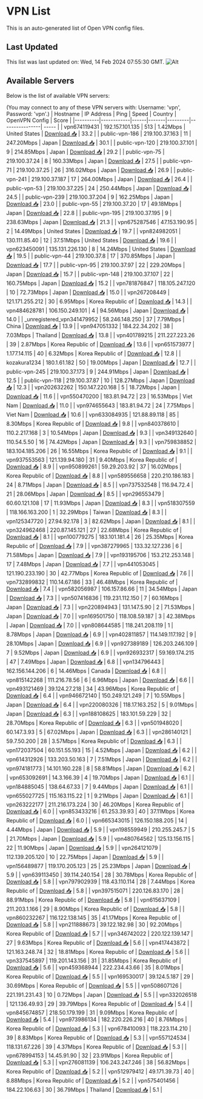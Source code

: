 # VPN List

This is an auto-generated list of Open VPN config files.

## Last Updated

This list was last updated on: Wed, 14 Feb 2024 07:55:30 GMT.
![Alt](https://repobeats.axiom.co/api/embed/186b98318ef1479477931607c1ad7d823f12451f.svg "Repobeats analytics image")

## Available Servers

Below is the list of available VPN servers:

(You may connect to any of these VPN servers with: Username: 'vpn', Password: 'vpn'.)
| Hostname | IP Address | Ping | Speed | Country | OpenVPN Config | Score |
|----------|------------|------|-------|---------|----------------| ----- |
| vpn674119431 | 192.157.101.135 | 513 | 1.42Mbps | United States | [Download 📥](./configs/server_0_US.ovpn) | 33.2 |
| public-vpn-186 | 219.100.37.163 | 11 | 247.20Mbps | Japan | [Download 📥](./configs/server_1_JP.ovpn) | 30.1 |
| public-vpn-120 | 219.100.37.101 | 9 | 214.85Mbps | Japan | [Download 📥](./configs/server_2_JP.ovpn) | 29.2 |
| public-vpn-75 | 219.100.37.24 | 8 | 160.33Mbps | Japan | [Download 📥](./configs/server_3_JP.ovpn) | 27.5 |
| public-vpn-71 | 219.100.37.25 | 26 | 316.02Mbps | Japan | [Download 📥](./configs/server_4_JP.ovpn) | 26.9 |
| public-vpn-241 | 219.100.37.187 | 17 | 264.00Mbps | Japan | [Download 📥](./configs/server_5_JP.ovpn) | 26.4 |
| public-vpn-53 | 219.100.37.225 | 24 | 250.44Mbps | Japan | [Download 📥](./configs/server_6_JP.ovpn) | 24.5 |
| public-vpn-239 | 219.100.37.204 | 9 | 162.25Mbps | Japan | [Download 📥](./configs/server_7_JP.ovpn) | 23.0 |
| public-vpn-55 | 219.100.37.20 | 17 | 49.18Mbps | Japan | [Download 📥](./configs/server_8_JP.ovpn) | 22.8 |
| public-vpn-195 | 219.100.37.195 | 9 | 238.63Mbps | Japan | [Download 📥](./configs/server_9_JP.ovpn) | 21.3 |
| vpn675287546 | 47.153.190.95 | 2 | 14.49Mbps | United States | [Download 📥](./configs/server_10_US.ovpn) | 19.7 |
| vpn824982051 | 130.111.85.40 | 12 | 37.51Mbps | United States | [Download 📥](./configs/server_11_US.ovpn) | 19.6 |
| vpn623450091 | 135.131.226.130 | 8 | 14.24Mbps | United States | [Download 📥](./configs/server_12_US.ovpn) | 19.5 |
| public-vpn-44 | 219.100.37.8 | 17 | 370.85Mbps | Japan | [Download 📥](./configs/server_13_JP.ovpn) | 17.7 |
| public-vpn-95 | 219.100.37.97 | 22 | 229.20Mbps | Japan | [Download 📥](./configs/server_14_JP.ovpn) | 15.7 |
| public-vpn-148 | 219.100.37.107 | 22 | 160.75Mbps | Japan | [Download 📥](./configs/server_15_JP.ovpn) | 15.2 |
| vpn781876847 | 118.105.247.120 | 10 | 72.73Mbps | Japan | [Download 📥](./configs/server_16_JP.ovpn) | 15.0 |
| vpn267208449 | 121.171.255.212 | 30 | 6.95Mbps | Korea Republic of | [Download 📥](./configs/server_17_KR.ovpn) | 14.3 |
| vpn484628781 | 106.150.249.101 | 4 | 94.56Mbps | Japan | [Download 📥](./configs/server_18_JP.ovpn) | 14.0 |
| _unregistered_vpn341479952 | 58.246.148.250 | 37 | 7.79Mbps | China | [Download 📥](./configs/server_19_CN.ovpn) | 13.9 |
| vpn947051332 | 184.22.34.202 | 38 | 7.03Mbps | Thailand | [Download 📥](./configs/server_20_TH.ovpn) | 13.8 |
| vpn401789215 | 211.227.223.26 | 39 | 2.87Mbps | Korea Republic of | [Download 📥](./configs/server_21_KR.ovpn) | 13.6 |
| vpn651573977 | 1.177.14.115 | 40 | 6.32Mbps | Korea Republic of | [Download 📥](./configs/server_22_KR.ovpn) | 12.8 |
| kozakura1234 | 180.1.61.182 | 50 | 19.00Mbps | Japan | [Download 📥](./configs/server_23_JP.ovpn) | 12.7 |
| public-vpn-245 | 219.100.37.173 | 9 | 244.91Mbps | Japan | [Download 📥](./configs/server_24_JP.ovpn) | 12.5 |
| public-vpn-118 | 219.100.37.87 | 10 | 128.27Mbps | Japan | [Download 📥](./configs/server_25_JP.ovpn) | 12.3 |
| vpn202632262 | 150.147.220.168 | 5 | 18.72Mbps | Japan | [Download 📥](./configs/server_26_JP.ovpn) | 11.6 |
| vpn550470200 | 183.81.94.72 | 23 | 16.53Mbps | Viet Nam | [Download 📥](./configs/server_27_VN.ovpn) | 11.0 |
| vpn974655643 | 183.81.94.72 | 24 | 7.75Mbps | Viet Nam | [Download 📥](./configs/server_28_VN.ovpn) | 10.6 |
| vpn633084935 | 121.88.89.118 | 85 | 8.30Mbps | Korea Republic of | [Download 📥](./configs/server_29_KR.ovpn) | 9.8 |
| vpn840378610 | 110.2.217.168 | 3 | 10.54Mbps | Japan | [Download 📥](./configs/server_30_JP.ovpn) | 9.3 |
| vpn349132640 | 110.54.5.50 | 16 | 74.42Mbps | Japan | [Download 📥](./configs/server_31_JP.ovpn) | 9.3 |
| vpn759838852 | 183.104.185.206 | 26 | 16.55Mbps | Korea Republic of | [Download 📥](./configs/server_32_KR.ovpn) | 9.1 |
| vpn937553563 | 121.139.94.180 | 31 | 9.40Mbps | Korea Republic of | [Download 📥](./configs/server_33_KR.ovpn) | 8.9 |
| vpn950899261 | 59.29.203.92 | 37 | 16.02Mbps | Korea Republic of | [Download 📥](./configs/server_34_KR.ovpn) | 8.8 |
| vpn589556658 | 220.210.186.183 | 24 | 8.71Mbps | Japan | [Download 📥](./configs/server_35_JP.ovpn) | 8.5 |
| vpn737532548 | 116.94.72.4 | 21 | 28.06Mbps | Japan | [Download 📥](./configs/server_36_JP.ovpn) | 8.5 |
| vpn296553479 | 60.60.121.108 | 17 | 11.93Mbps | Japan | [Download 📥](./configs/server_37_JP.ovpn) | 8.3 |
| vpn518307559 | 118.166.163.200 | 1 | 32.29Mbps | Taiwan | [Download 📥](./configs/server_38_TW.ovpn) | 8.3 |
| vpn125347720 | 27.94.92.178 | 3 | 82.62Mbps | Japan | [Download 📥](./configs/server_39_JP.ovpn) | 8.1 |
| vpn324962468 | 220.87.145.121 | 27 | 22.68Mbps | Korea Republic of | [Download 📥](./configs/server_40_KR.ovpn) | 8.1 |
| vpn100779275 | 183.101.181.4 | 26 | 25.35Mbps | Korea Republic of | [Download 📥](./configs/server_41_KR.ovpn) | 7.9 |
| vpn387279965 | 133.32.127.236 | 6 | 71.58Mbps | Japan | [Download 📥](./configs/server_42_JP.ovpn) | 7.9 |
| vpn193195706 | 153.212.253.148 | 17 | 7.48Mbps | Japan | [Download 📥](./configs/server_43_JP.ovpn) | 7.7 |
| vpn441053045 | 121.190.233.190 | 30 | 42.77Mbps | Korea Republic of | [Download 📥](./configs/server_44_KR.ovpn) | 7.6 |
| vpn732899832 | 110.14.67.186 | 33 | 46.48Mbps | Korea Republic of | [Download 📥](./configs/server_45_KR.ovpn) | 7.4 |
| vpn582056987 | 106.157.86.66 | 11 | 34.54Mbps | Japan | [Download 📥](./configs/server_46_JP.ovpn) | 7.3 |
| vpn507416836 | 119.231.112.150 | 7 | 60.16Mbps | Japan | [Download 📥](./configs/server_47_JP.ovpn) | 7.3 |
| vpn220894943 | 131.147.5.90 | 2 | 71.53Mbps | Japan | [Download 📥](./configs/server_48_JP.ovpn) | 7.0 |
| vpn169501750 | 118.108.59.187 | 3 | 42.38Mbps | Japan | [Download 📥](./configs/server_49_JP.ovpn) | 7.0 |
| vpn808644585 | 118.241.208.119 | 1 | 8.78Mbps | Japan | [Download 📥](./configs/server_50_JP.ovpn) | 6.9 |
| vpn402811857 | 114.149.117.192 | 9 | 28.10Mbps | Japan | [Download 📥](./configs/server_51_JP.ovpn) | 6.9 |
| vpn927389189 | 126.203.246.109 | 7 | 9.52Mbps | Japan | [Download 📥](./configs/server_52_JP.ovpn) | 6.9 |
| vpn926932317 | 59.169.174.215 | 47 | 7.49Mbps | Japan | [Download 📥](./configs/server_53_JP.ovpn) | 6.8 |
| vpn134796443 | 162.156.144.206 | 6 | 14.46Mbps | Canada | [Download 📥](./configs/server_54_CA.ovpn) | 6.8 |
| vpn815142268 | 111.216.78.56 | 6 | 6.96Mbps | Japan | [Download 📥](./configs/server_55_JP.ovpn) | 6.6 |
| vpn493121469 | 39.124.27.218 | 34 | 43.96Mbps | Korea Republic of | [Download 📥](./configs/server_56_KR.ovpn) | 6.4 |
| vpn946672140 | 150.249.121.249 | 7 | 10.55Mbps | Japan | [Download 📥](./configs/server_57_JP.ovpn) | 6.4 |
| vpn220080326 | 118.17.163.252 | 5 | 9.01Mbps | Japan | [Download 📥](./configs/server_58_JP.ovpn) | 6.3 |
| vpn188108625 | 183.101.59.229 | 32 | 28.70Mbps | Korea Republic of | [Download 📥](./configs/server_59_KR.ovpn) | 6.3 |
| vpn501948020 | 60.147.3.93 | 5 | 67.02Mbps | Japan | [Download 📥](./configs/server_60_JP.ovpn) | 6.3 |
| vpn286140121 | 59.7.50.200 | 28 | 3.57Mbps | Korea Republic of | [Download 📥](./configs/server_61_KR.ovpn) | 6.3 |
| vpn172037504 | 60.151.55.193 | 15 | 4.52Mbps | Japan | [Download 📥](./configs/server_62_JP.ovpn) | 6.2 |
| vpn614312926 | 133.203.50.163 | 7 | 7.51Mbps | Japan | [Download 📥](./configs/server_63_JP.ovpn) | 6.2 |
| vpn974181773 | 14.101.160.228 | 8 | 58.81Mbps | Japan | [Download 📥](./configs/server_64_JP.ovpn) | 6.2 |
| vpn653092691 | 14.3.166.39 | 4 | 19.70Mbps | Japan | [Download 📥](./configs/server_65_JP.ovpn) | 6.1 |
| vpn184885045 | 138.64.67.33 | 7 | 9.44Mbps | Japan | [Download 📥](./configs/server_66_JP.ovpn) | 6.1 |
| vpn655027725 | 115.163.115.22 | 1 | 9.21Mbps | Japan | [Download 📥](./configs/server_67_JP.ovpn) | 6.1 |
| vpn263222177 | 211.216.173.224 | 30 | 46.20Mbps | Korea Republic of | [Download 📥](./configs/server_68_KR.ovpn) | 6.0 |
| vpn853433216 | 61.253.39.93 | 40 | 37.11Mbps | Korea Republic of | [Download 📥](./configs/server_69_KR.ovpn) | 6.0 |
| vpn665343015 | 126.150.188.205 | 14 | 4.44Mbps | Japan | [Download 📥](./configs/server_70_JP.ovpn) | 5.9 |
| vpn198559949 | 210.255.245.7 | 5 | 21.70Mbps | Japan | [Download 📥](./configs/server_71_JP.ovpn) | 5.9 |
| vpn480764562 | 125.13.156.115 | 22 | 11.90Mbps | Japan | [Download 📥](./configs/server_72_JP.ovpn) | 5.9 |
| vpn264121079 | 112.139.205.120 | 10 | 22.75Mbps | Japan | [Download 📥](./configs/server_73_JP.ovpn) | 5.9 |
| vpn156489877 | 119.170.205.123 | 25 | 25.23Mbps | Japan | [Download 📥](./configs/server_74_JP.ovpn) | 5.9 |
| vpn639113450 | 39.114.240.154 | 28 | 30.78Mbps | Korea Republic of | [Download 📥](./configs/server_75_KR.ovpn) | 5.8 |
| vpn797902939 | 118.43.110.114 | 28 | 7.44Mbps | Korea Republic of | [Download 📥](./configs/server_76_KR.ovpn) | 5.8 |
| vpn397515071 | 220.126.83.170 | 28 | 88.91Mbps | Korea Republic of | [Download 📥](./configs/server_77_KR.ovpn) | 5.8 |
| vpn615637109 | 211.203.1.166 | 29 | 8.90Mbps | Korea Republic of | [Download 📥](./configs/server_78_KR.ovpn) | 5.8 |
| vpn860232267 | 116.122.138.145 | 35 | 41.17Mbps | Korea Republic of | [Download 📥](./configs/server_79_KR.ovpn) | 5.8 |
| vpn211888673 | 39.122.182.98 | 30 | 92.20Mbps | Korea Republic of | [Download 📥](./configs/server_80_KR.ovpn) | 5.7 |
| vpn346742022 | 220.122.139.147 | 27 | 9.63Mbps | Korea Republic of | [Download 📥](./configs/server_81_KR.ovpn) | 5.6 |
| vpn417443872 | 121.163.248.74 | 32 | 18.81Mbps | Korea Republic of | [Download 📥](./configs/server_82_KR.ovpn) | 5.6 |
| vpn337545897 | 119.201.143.156 | 31 | 31.85Mbps | Korea Republic of | [Download 📥](./configs/server_83_KR.ovpn) | 5.6 |
| vpn459368944 | 222.234.43.66 | 35 | 8.01Mbps | Korea Republic of | [Download 📥](./configs/server_84_KR.ovpn) | 5.5 |
| vpn169530017 | 39.124.5.187 | 29 | 30.69Mbps | Korea Republic of | [Download 📥](./configs/server_85_KR.ovpn) | 5.5 |
| vpn508607126 | 221.191.231.43 | 10 | 0.72Mbps | Japan | [Download 📥](./configs/server_86_JP.ovpn) | 5.5 |
| vpn332026518 | 121.136.49.93 | 29 | 39.79Mbps | Korea Republic of | [Download 📥](./configs/server_87_KR.ovpn) | 5.4 |
| vpn845674857 | 218.50.179.199 | 31 | 9.09Mbps | Korea Republic of | [Download 📥](./configs/server_88_KR.ovpn) | 5.4 |
| vpn973986134 | 182.220.226.216 | 40 | 8.76Mbps | Korea Republic of | [Download 📥](./configs/server_89_KR.ovpn) | 5.3 |
| vpn678410093 | 118.223.114.210 | 39 | 8.83Mbps | Korea Republic of | [Download 📥](./configs/server_90_KR.ovpn) | 5.3 |
| vpn557124534 | 118.131.67.226 | 39 | 4.37Mbps | Korea Republic of | [Download 📥](./configs/server_91_KR.ovpn) | 5.3 |
| vpn678994153 | 14.45.91.90 | 32 | 23.91Mbps | Korea Republic of | [Download 📥](./configs/server_92_KR.ovpn) | 5.3 |
| vpn276081139 | 106.243.247.246 | 38 | 56.82Mbps | Korea Republic of | [Download 📥](./configs/server_93_KR.ovpn) | 5.2 |
| vpn512979412 | 49.171.39.73 | 40 | 8.88Mbps | Korea Republic of | [Download 📥](./configs/server_94_KR.ovpn) | 5.2 |
| vpn575401456 | 184.22.106.63 | 30 | 36.79Mbps | Thailand | [Download 📥](./configs/server_95_TH.ovpn) | 5.1 |
